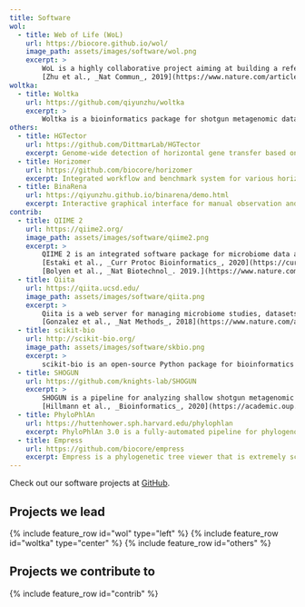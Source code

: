 ```yaml
---
title: Software
wol:
  - title: Web of Life (WoL)
    url: https://biocore.github.io/wol/
    image_path: assets/images/software/wol.png
    excerpt: >
        WoL is a highly collaborative project aiming at building a reference phylogeny which accurately defines the evolutionary relationships among all microbes. In Phase I of the project, we built a phylogeny of 10,575 genomes using 381 marker genes, making this the single largest dataset upon which de novo phylogenetic trees have been built, yet the bioinformatic approaches we adopted or invented are significantly more robust than previous works. We made the resource publicly available to benefit the research community. It means to serve as a reference for researchers to explore the evolution and diversity of microbes, and to improve the study of microbial communities. <br/><br/>
        [Zhu et al., _Nat Commun_, 2019](https://www.nature.com/articles/s41467-019-13443-4)
woltka:
  - title: Woltka
    url: https://github.com/qiyunzhu/woltka
    excerpt: >
        Woltka is a bioinformatics package for shotgun metagenomic data analysis. It highlights: 1) fine-grain community ecology featuring individual reference genomes; 2) tree-based, rank-free classification to maximize resolution and flexibility; 3) combined taxonomic & functional analysis through one alignment to ensure consistency and accuracy. It takes full advantage of, but not limited by, the [WoL](https://biocore.github.io/wol/) reference phylogeny. It comes with an interface for the [QIIME 2](https://qiime2.org/) package, and has been integrated into the [Qiita](https://qiita.ucsd.edu/) web server.
others:
  - title: HGTector
    url: https://github.com/DittmarLab/HGTector
    excerpt: Genome-wide detection of horizontal gene transfer based on BLAST hit distribution statistics.
  - title: Horizomer
    url: https://github.com/biocore/horizomer
    excerpt: Integrated workflow and benchmark system for various horizontal gene transfer prediction tools.
  - title: BinaRena
    url: https://qiyunzhu.github.io/binarena/demo.html
    excerpt: Interactive graphical interface for manual observation and binning of metagenomic contigs.
contrib:
  - title: QIIME 2
    url: https://qiime2.org/
    image_path: assets/images/software/qiime2.png
    excerpt: >
        QIIME 2 is an integrated software package for microbiome data analysis. It provides a complete and flexible solution from raw sequencing data to publication-grade tables and figures. It highlights transparent and reproducible science. It has been the most widely-used bioinformatics tool in the field of microbiomics. <br/><br/>
        [Estaki et al., _Curr Protoc Bioinformatics_, 2020](https://currentprotocols.onlinelibrary.wiley.com/doi/full/10.1002/cpbi.100) <br/>
        [Bolyen et al., _Nat Biotechnol_. 2019.](https://www.nature.com/articles/s41587-019-0209-9)
  - title: Qiita
    url: https://qiita.ucsd.edu/
    image_path: assets/images/software/qiita.png
    excerpt: >
        Qiita is a web server for managing microbiome studies, datasets and analyses. It implements a wide range of state-of-the-art programs and databases for the analysis of amplicon, metagenomic and metabolomic data. It enables meta-analysis of an extremely large volume of datasets across many studies. <br />
        [Gonzalez et al., _Nat Methods_, 2018](https://www.nature.com/articles/s41592-018-0141-9)
  - title: scikit-bio
    url: http://scikit-bio.org/
    image_path: assets/images/software/skbio.png
    excerpt: >
        scikit-bio is an open-source Python package for bioinformatics researchers and developers. It provides algorithms and data structures for sequence alignments, phylogenetic trees, distance matrices, ordinations and diversity metrics. It powers QIIME 2, Qiita and multiple other bioinformatics tools.
  - title: SHOGUN
    url: https://github.com/knights-lab/SHOGUN
    excerpt: >
        SHOGUN is a pipeline for analyzing shallow shotgun metagenomic sequencig data, which is more afforable than deep sequencing whereas advantageous over amplicon sequencing. <br />
        [Hillmann et al., _Bioinformatics_, 2020](https://academic.oup.com/bioinformatics/article-abstract/36/13/4088/5828930)
  - title: PhyloPhlAn
    url: https://huttenhower.sph.harvard.edu/phylophlan
    excerpt: PhyloPhlAn 3.0 is a fully-automated pipeline for phylogenomic reconstruction and insertion of microbial genomes and metagenomes. <br />[Asnicar et al., _Nat Commun_, 2020](https://www.nature.com/articles/s41467-020-16366-7)
  - title: Empress
    url: https://github.com/biocore/empress
    excerpt: Empress is a phylogenetic tree viewer that is extremely scalable (can display 1m+ taxa simultaneously) and is interactive with the QIIME 2 ecosystem to facilitate microbial community studies.
---
```


Check out our software projects at <i class='fab fa-github fa-lg'></i> [GitHub](https://github.com/qiyunlab/).

## Projects we lead

{% include feature_row id="wol" type="left" %}
{% include feature_row id="woltka" type="center" %}
{% include feature_row id="others" %}

## Projects we contribute to

{% include feature_row id="contrib" %}
